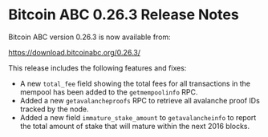 # Bitcoin ABC 0.26.3 Release Notes

Bitcoin ABC version 0.26.3 is now available from:

  <https://download.bitcoinabc.org/0.26.3/>

This release includes the following features and fixes:
 - A new `total_fee` field showing the total fees for all transactions in the
   mempool has been added to the `getmempoolinfo` RPC.
 - Added a new `getavalancheproofs` RPC to retrieve all avalanche proof IDs
   tracked by the node.
 - Added a new field `immature_stake_amount` to `getavalancheinfo` to report
   the total amount of stake that will mature within the next 2016 blocks.
